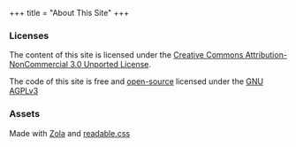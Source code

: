 +++
title = "About This Site"
+++

### Licenses

The content of this site is licensed under the [Creative Commons Attribution-NonCommercial 3.0 Unported License](http://creativecommons.org/licenses/by-nc/3.0/). 

The code of this site is free and [open-source](https://codeberg.org/brandont/brandont.dev) licensed under the [GNU AGPLv3](https://www.gnu.org/licenses/agpl-3.0.en.html)

### Assets

Made with [Zola](https://getzola.org) and [readable.css](https://readable-css.freedomtowrite.org/)
